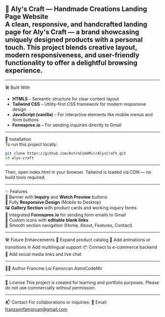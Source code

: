 💐 Aly's Craft — Handmade Creations Landing Page Website  
A clean, responsive, and handcrafted landing page for **Aly's Craft** — a brand showcasing uniquely designed products with a personal touch. This project blends creative layout, modern responsiveness, and user-friendly functionality to offer a delightful browsing experience.
---


---
🛠️ Built With  
- **HTML5** – Semantic structure for clear content layout  
- **Tailwind CSS** – Utility-first CSS framework for modern responsive design  
- **JavaScript (vanilla)** – For interactive elements like mobile menus and form buttons  
- **Formspree.io** – For sending inquiries directly to Gmail

---

🔧 Installation  
To run this project locally:

```bash
git clone https://github.com/AstroCodeMir/AlysCraft.git
cd alys-craft
```
---

Then, open index.html in your browser.
Tailwind is loaded via CDN — no build tools required.

---

✨ Features  
🌟 Banner with **Inquiry** and **Watch Preview** buttons  
📱 Fully **Responsive Design** (Mobile to Desktop)  
🖼️ **Gallery Section** with product cards and working inquiry forms  
📩 Integrated **Formspree.io** for sending form emails to Gmail  
🔗 Custom icons with **editable blank links**  
🧭 Smooth section navigation (Home, About, Features, Contact)

---

🛠️ Future Enhancements
🛒 Expand product catalog
🎨 Add animations or transitions
🌐 Add multilingual support
📦 Connect to e-commerce backend
💬 Add social media links and live chat

---

👩‍💻 Author
Francine Loi Famorcan
AstroCodeMir

---

📝 License
This project is created for learning and portfolio purposes. Please do not use commercially without permission.

---

📬 Contact
For collaborations or inquiries:
📧 Email: franzaynfamorcan@gmail.com


